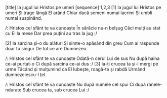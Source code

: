 [title] Ia jugul lui Hristos pe umeri
[sequence] 1,2,3
[1]
Ia jugul lui Hristos pe umeri
Și trage lângă El arând
Chiar dacă semeni numai lacrimi
Și umbli numai suspinând.

/: Hristos cel sfânt te va cunoaște
În sărăcie nu-n belșug
Căci mulți au stat cu El la mese
Dar prea puțini au tras la jug :/

[2]
Ia sarcina și-o du alături
Și simte-o apăsând din greu
Cum ai raspunde doar tu singur
De tot ce are Dumnezeu.

/: Hristos cel sfânt te va cunoaște
Odată-n cerul Lui de sus
Nu după haina ce-ai purtat-o
Ci după sarcina ce-ai dus :/
[3]
Ia-ți crucea ta și-I mergi pe urme
Tăcând și mulțumind ca El
Iubește, roagă-te și rabdă
Urmând dumnezeiescu-I țel.

/: Hristos cel sfânt te va cunoaște
Nu după numele cel spui
Ci după ranele-ndurate
Sub crucea ta, sub crucea Lui :/

